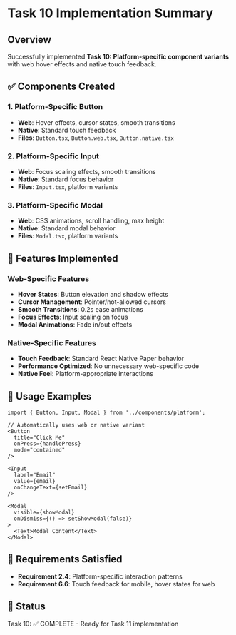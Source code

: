 # Task 10 Implementation Summary

## Overview
Successfully implemented **Task 10: Platform-specific component variants** with web hover effects and native touch feedback.

## ✅ Components Created

### 1. Platform-Specific Button
- **Web**: Hover effects, cursor states, smooth transitions
- **Native**: Standard touch feedback
- **Files**: `Button.tsx`, `Button.web.tsx`, `Button.native.tsx`

### 2. Platform-Specific Input
- **Web**: Focus scaling effects, smooth transitions
- **Native**: Standard focus behavior
- **Files**: `Input.tsx`, platform variants

### 3. Platform-Specific Modal
- **Web**: CSS animations, scroll handling, max height
- **Native**: Standard modal behavior
- **Files**: `Modal.tsx`, platform variants

## 🎯 Features Implemented

### Web-Specific Features
- **Hover States**: Button elevation and shadow effects
- **Cursor Management**: Pointer/not-allowed cursors
- **Smooth Transitions**: 0.2s ease animations
- **Focus Effects**: Input scaling on focus
- **Modal Animations**: Fade in/out effects

### Native-Specific Features
- **Touch Feedback**: Standard React Native Paper behavior
- **Performance Optimized**: No unnecessary web-specific code
- **Native Feel**: Platform-appropriate interactions

## 🔧 Usage Examples

```tsx
import { Button, Input, Modal } from '../components/platform';

// Automatically uses web or native variant
<Button 
  title="Click Me" 
  onPress={handlePress}
  mode="contained"
/>

<Input
  label="Email"
  value={email}
  onChangeText={setEmail}
/>

<Modal
  visible={showModal}
  onDismiss={() => setShowModal(false)}
>
  <Text>Modal Content</Text>
</Modal>
```

## 🎯 Requirements Satisfied
- **Requirement 2.4**: Platform-specific interaction patterns
- **Requirement 6.6**: Touch feedback for mobile, hover states for web

## 🔄 Status
Task 10: ✅ COMPLETE - Ready for Task 11 implementation